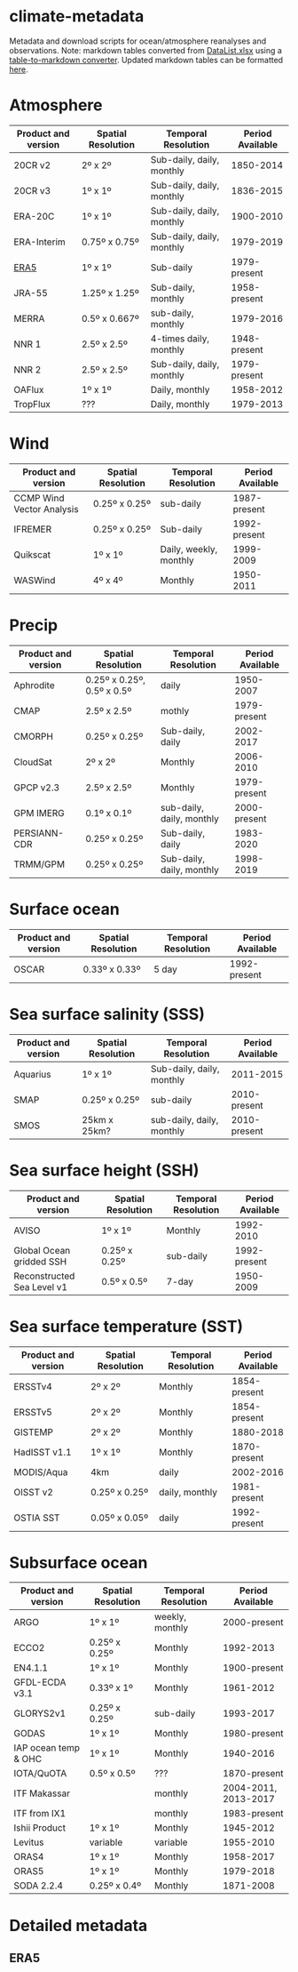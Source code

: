 # climate-metadata
Metadata and download scripts for ocean/atmosphere reanalyses and observations. Note: markdown tables converted from [DataList.xlsx](https://docs.google.com/spreadsheets/d/1wIDB3dqRYOLwdLhRBvtFWuBlwpajNRG2/edit#gid=2108251210) using a [table-to-markdown converter](https://tabletomarkdown.com/convert-spreadsheet-to-markdown/). Updated markdown tables can be formatted [here](https://tabletomarkdown.com/format-markdown-table/). 

# Atmosphere
| Product and version | Spatial Resolution | Temporal Resolution       | Period Available |
| ------------------- | ------------------ | ------------------------- | ---------------- |
| 20CR v2             | 2º x 2º            | Sub-daily, daily, monthly | 1850-2014        |
| 20CR v3             | 1º x 1º            | Sub-daily, daily, monthly | 1836-2015        |
| ERA-20C             | 1º x 1º            | Sub-daily, daily, monthly | 1900-2010        |
| ERA-Interim         | 0.75º x 0.75º      | Sub-daily, daily, monthly | 1979-2019        |
| [ERA5](#era5)       | 1º x 1º            | Sub-daily                 | 1979-present     |
| JRA-55              | 1.25º x 1.25º      | Sub-daily, monthly        | 1958-present     |
| MERRA               | 0.5º x 0.667º      | sub-daily, monthly        | 1979-2016        |
| NNR 1               | 2.5º x 2.5º        | 4-times daily, monthly    | 1948-present     |
| NNR 2               | 2.5º x 2.5º        | Sub-daily, daily, monthly | 1979-present     |
| OAFlux              | 1º x 1º            | Daily, monthly            | 1958-2012        |
| TropFlux            | ???                | Daily, monthly            | 1979-2013        |

# Wind
| Product and version       | Spatial Resolution | Temporal Resolution    | Period Available |
| ------------------------- | ------------------ | ---------------------- | ---------------- |
| CCMP Wind Vector Analysis | 0.25º x 0.25º      | sub-daily              | 1987-present     |
| IFREMER                   | 0.25º x 0.25º      | Sub-daily              | 1992-present     |
| Quikscat                  | 1º x 1º            | Daily, weekly, monthly | 1999-2009        |
| WASWind                   | 4º x 4º            | Monthly                | 1950-2011        |



# Precip
| Product and version | Spatial Resolution         | Temporal Resolution       | Period Available |
| ------------------- | -------------------------- | ------------------------- | ---------------- |
| Aphrodite           | 0.25º x 0.25º, 0.5º x 0.5º | daily                     | 1950-2007        |
| CMAP                | 2.5º x 2.5º                | mothly                    | 1979-present     |
| CMORPH              | 0.25º x 0.25º              | Sub-daily, daily          | 2002-2017        |
| CloudSat            | 2º x 2º                    | Monthly                   | 2006-2010        |
| GPCP v2.3           | 2.5º x 2.5º                | Monthly                   | 1979-present     |
| GPM IMERG           | 0.1º x 0.1º                | sub-daily, daily, monthly | 2000-present     |
| PERSIANN-CDR        | 0.25º x 0.25º              | Sub-daily, daily          | 1983-2020        |
| TRMM/GPM            | 0.25º x 0.25º              | Sub-daily, daily, monthly | 1998-2019        |



# Surface ocean
| Product and version | Spatial Resolution | Temporal Resolution | Period Available |
| ------------------- | ------------------ | ------------------- | ---------------- |
| OSCAR               | 0.33º x 0.33º      | 5 day               | 1992-present     |


# Sea surface salinity (SSS)
| Product and version | Spatial Resolution | Temporal Resolution       | Period Available |
| ------------------- | ------------------ | ------------------------- | ---------------- |
| Aquarius            | 1º x 1º            | Sub-daily, daily, monthly | 2011-2015        |
| SMAP                | 0.25º x 0.25º      | sub-daily                 | 2010-present     |
| SMOS                | 25km x 25km?       | sub-daily, daily, monthly | 2010-present     |

# Sea surface height (SSH)
| Product and version        | Spatial Resolution | Temporal Resolution | Period Available |
| -------------------------- | ------------------ | ------------------- | ---------------- |
| AVISO                      | 1º x 1º            | Monthly             | 1992-2010        |
| Global Ocean gridded SSH   | 0.25º x 0.25º      | sub-daily           | 1992-present     |
| Reconstructed Sea Level v1 | 0.5º x 0.5º        | 7-day               | 1950-2009        |

# Sea surface temperature (SST)
| Product and version | Spatial Resolution | Temporal Resolution | Period Available |
| ------------------- | ------------------ | ------------------- | ---------------- |
| ERSSTv4             | 2º x 2º            | Monthly             | 1854-present     |
| ERSSTv5             | 2º x 2º            | Monthly             | 1854-present     |
| GISTEMP             | 2º x 2º            | Monthly             | 1880-2018        |
| HadISST v1.1        | 1º x 1º            | Monthly             | 1870-present     |
| MODIS/Aqua          | 4km                | daily               | 2002-2016        |
| OISST v2            | 0.25º x 0.25º      | daily, monthly      | 1981-present     |
| OSTIA SST           | 0.05º x 0.05º      | daily               | 1992-present     |

# Subsurface ocean
| Product and version  | Spatial Resolution | Temporal Resolution | Period Available     |
| -------------------- | ------------------ | ------------------- | -------------------- |
| ARGO                 | 1º x 1º            | weekly, monthly     | 2000-present         |
| ECCO2                | 0.25º x 0.25º      | Monthly             | 1992-2013            |
| EN4.1.1              | 1º x 1º            | Monthly             | 1900-present         |
| GFDL-ECDA v3.1       | 0.33º x 1º         | Monthly             | 1961-2012            |
| GLORYS2v1            | 0.25º x 0.25º      | sub-daily           | 1993-2017            |
| GODAS                | 1º x 1º            | Monthly             | 1980-present         |
| IAP ocean temp & OHC | 1º x 1º            | Monthly             | 1940-2016            |
| IOTA/QuOTA           | 0.5º x 0.5º        | ???                 | 1870-present         |
| ITF Makassar         |                    | monthly             | 2004-2011, 2013-2017 |
| ITF from IX1         |                    | monthly             | 1983-present         |
| Ishii Product        | 1º x 1º            | Monthly             | 1945-2012            |
| Levitus              | variable           | variable            | 1955-2010            |
| ORAS4                | 1º x 1º            | Monthly             | 1958-2017            |
| ORAS5                | 1º x 1º            | Monthly             | 1979-2018            |
| SODA 2.2.4           | 0.25º x 0.4º       | Monthly             | 1871-2008            |


# Detailed metadata
## ERA5
